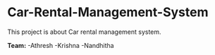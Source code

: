 # Car-Rental-Management-System
This project is about Car rental management system.  
  
  **Team:** 
  -Athresh 
  -Krishna 
  -Nandhitha
